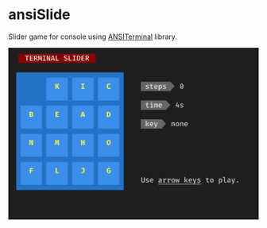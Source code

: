 # ansiSlide

Slider game for console using [ANSITerminal](https://github.com/pakLebah/ANSITerminal) library.

![](Assets/ansiSlide.gif)
